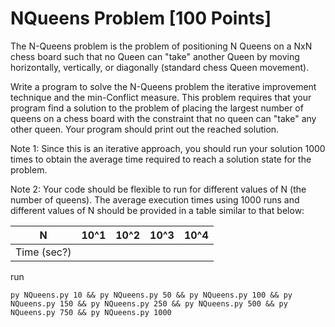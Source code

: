 # NQueens Problem [100 Points]
The N-Queens problem is the problem of positioning N Queens on a NxN chess board such that no Queen can "take" another Queen by moving horizontally, vertically, or diagonally (standard chess Queen movement).

Write a program to solve the N-Queens problem the iterative improvement technique and the min-Conflict measure. This problem requires that your program find a solution to the problem of placing the largest number of queens on a chess board with the constraint that no queen can "take" any other queen. Your program should print out the reached solution.

Note 1: Since this is an iterative approach, you should run your solution 1000 times to obtain the average time required to reach a solution state for the problem. 

Note 2: Your code should be flexible to run for different values of N (the number of queens). The average execution times using 1000 runs and different values of N should be provided in a table similar to that below:

| N           | 10^1 | 10^2 | 10^3 | 10^4 |
|-------------|:----:|-----:|------|------|
| Time (sec?) |      |      |      |      |

run
```
py NQueens.py 10 && py NQueens.py 50 && py NQueens.py 100 && py NQueens.py 150 && py NQueens.py 250 && py NQueens.py 500 && py NQueens.py 750 && py NQueens.py 1000
```